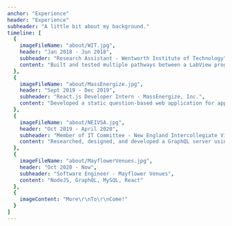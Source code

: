 ```yaml
---
anchor: "Experience"
header: "Experience"
subheader: "A little bit about my background."
timeline: [
  {
    imageFileName: "about/WIT.jpg",
    header: "Jan 2018 - Jun 2018",
    subheader: "Research Assistant - Wentworth Institute of Technology",
    content: "Built and tested multiple pathways between a LabView program and Google Spreadsheet."
  },
  {
    imageFileName: "about/MassEnergize.jpg",
    header: "Sept 2019 - Dec 2019",
    subheader: "React.js Developer Intern - MassEnergize, Inc.",
    content: "Developed a static question-based web application for approximately 600 users to gather information, raise awareness of CO2 emission, and provide suggested actions to local schools."
  },
  {
    imageFileName: "about/NEIVSA.jpg",
    header: "Oct 2019 - April 2020",
    subheader: "Member of IT Committee - New England Intercollegiate Vietnamese Student Association",
    content: "Researched, designed, and developed a GraphQL server using NodeJS, ExpressJS, and MongoDB; and a React web application that handles the registration of 400 users for the Vietnamese Empowerment Summit 6 event."
  },
  {
    imageFileName: "about/MayflowerVenues.jpg",
    header: "Oct 2020 - Now",
    subheader: "Software Engineer - Mayflower Venues",
    content: "NodeJS, GraphQL, MySQL, React"
  },
  {
    imageContent: "More\r\nTo\r\nCome!"
  }
]
---
```

